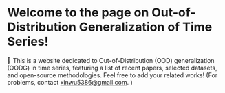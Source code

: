# Welcome to the page on Out-of-Distribution Generalization of Time Series!
🤗 This is a website dedicated to Out-of-Distribution (OOD) generalization (OODG) in time series, featuring a list of recent papers, selected datasets, and open-source methodologies. Feel free to add your related works! (For problems, contact xinwu5386@gmail.com. )